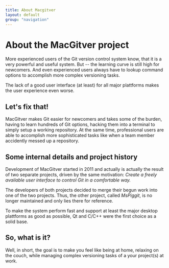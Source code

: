 ```yaml
---
title: About Macgitver
layout: default
group: "navigation"
---
```


# About the MacGitver project
More experienced users of the Git version control system know, that it is a very powerful and useful system. But -- the learning curve is still high for newcomers. And even experienced users always have to lookup command options to accomplish more complex versioning tasks.

The lack of a good user interface (at least) for all major plattforms makes the user experience even worse.

## Let's fix that!
MacGitver makes Git easier for newcomers and takes some of the burden, having to learn hundreds of Git options, hacking them into a terminal to simply setup a working repository.
At the same time, professional users are able to accomplish more sophisticated tasks like when a team member accidently messed up a repository.

## Some internal details and project history
Development of MacGitver started in 2011 and actually is actually the result of two separate projects, driven by the same motivation:
*Create a freely available user interface to control Git in a comfortable way.*

The developers of both projects decided to merge their begun work into one of the two projects. Thus, the other project, called *MsPiggit*, is no longer maintained and only lies there for reference.

To make the system perform fast and support at least the major desktop plattforms as good as possible, Qt and C/C++ were the first choice as a solid base.

## So, what is it?
Well, in short, the goal is to make you feel like being at home, relaxing on the couch, while managing complex versioning tasks of a your project(s) at work.

